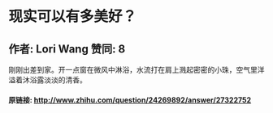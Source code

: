 # 现实可以有多美好？
## 作者: Lori Wang  赞同: 8
刚刚出差到家。开一点窗在微风中淋浴，水流打在肩上溅起密密的小珠，空气里洋溢着沐浴露淡淡的清香。

#### 原链接: http://www.zhihu.com/question/24269892/answer/27322752